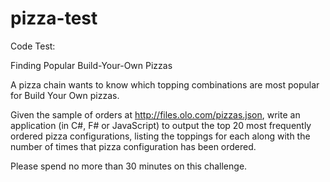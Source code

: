 # pizza-test

Code Test: 

Finding Popular Build-Your-Own Pizzas 

A pizza chain wants to know which topping combinations are most popular for Build Your Own pizzas.

Given the sample of orders at http://files.olo.com/pizzas.json, write an application (in C#, F# or JavaScript) to output the top 20 most frequently ordered pizza configurations, listing the toppings for each along with the number of times that pizza configuration has been ordered.

Please spend no more than 30 minutes on this challenge. 